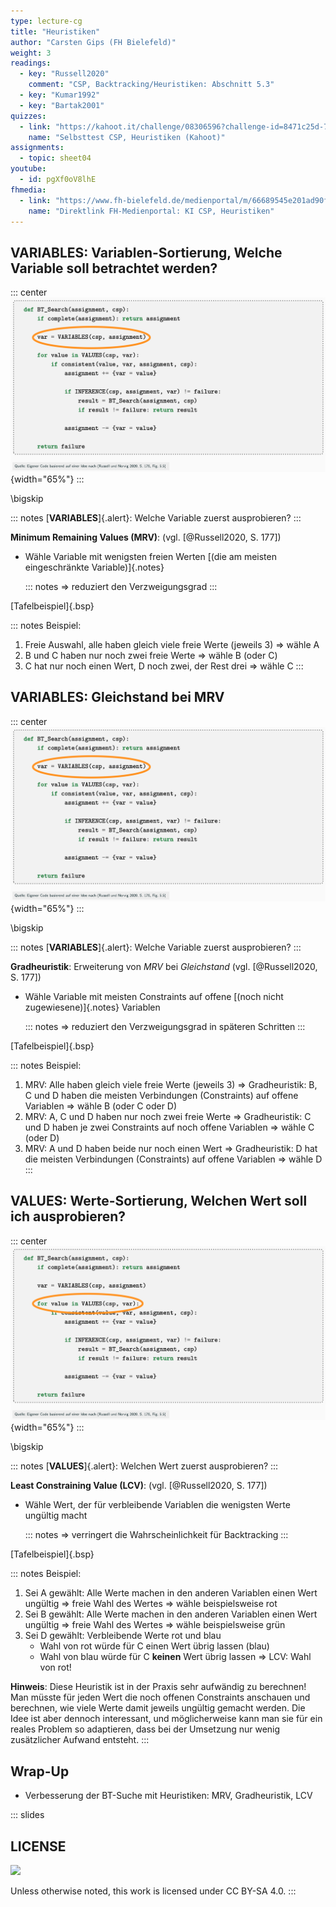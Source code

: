 ```yaml
---
type: lecture-cg
title: "Heuristiken"
author: "Carsten Gips (FH Bielefeld)"
weight: 3
readings:
  - key: "Russell2020"
    comment: "CSP, Backtracking/Heuristiken: Abschnitt 5.3"
  - key: "Kumar1992"
  - key: "Bartak2001"
quizzes:
  - link: "https://kahoot.it/challenge/08306596?challenge-id=8471c25d-77c6-4c83-b473-6edcacfcb770_1635412547692"
    name: "Selbsttest CSP, Heuristiken (Kahoot)"
assignments:
  - topic: sheet04
youtube:
  - id: pgXf0oV8lhE
fhmedia:
  - link: "https://www.fh-bielefeld.de/medienportal/m/66689545e201ad90f6f2007f472f3b430ec37ebaa5321315764ae687983bbcb049bc217a1b0852e2d5364eae1223153d567558533246bd58b0db5cc1fa3278c5"
    name: "Direktlink FH-Medienportal: KI CSP, Heuristiken"
---
```



## VARIABLES: Variablen-Sortierung, Welche Variable soll betrachtet werden?

::: center
![](images/bt_search_mrv.png){width="65%"}
:::

\bigskip

::: notes
[**VARIABLES**]{.alert}: Welche Variable zuerst ausprobieren?
:::

**Minimum Remaining Values (MRV)**: (vgl. [@Russell2020, S. 177])

*   Wähle Variable mit wenigsten freien Werten  [(die am meisten eingeschränkte Variable)]{.notes}

    ::: notes
    => reduziert den Verzweigungsgrad
    :::

[Tafelbeispiel]{.bsp}

::: notes
Beispiel:
1.  Freie Auswahl, alle haben gleich viele freie Werte (jeweils 3) => wähle A
2.  B und C haben nur noch zwei freie Werte => wähle B (oder C)
3.  C hat nur noch einen Wert, D noch zwei, der Rest drei => wähle C
:::


## VARIABLES: Gleichstand bei MRV

::: center
![](images/bt_search_mrv.png){width="65%"}
:::

\bigskip

::: notes
[**VARIABLES**]{.alert}: Welche Variable zuerst ausprobieren?
:::

**Gradheuristik**: Erweiterung von *MRV* bei *Gleichstand* (vgl. [@Russell2020, S. 177])

*   Wähle Variable mit meisten Constraints auf offene  [(noch nicht zugewiesene)]{.notes}  Variablen

    ::: notes
    => reduziert den Verzweigungsgrad in späteren Schritten
    :::

[Tafelbeispiel]{.bsp}

::: notes
Beispiel:
1.  MRV: Alle haben gleich viele freie Werte (jeweils 3) => Gradheuristik: B, C und D haben
    die meisten Verbindungen (Constraints) auf offene Variablen => wähle B (oder C oder D)
2.  MRV: A, C und D haben nur noch zwei freie Werte => Gradheuristik: C und D haben
    je zwei Constraints auf noch offene Variablen => wähle C (oder D)
3.  MRV: A und D haben beide nur noch einen Wert => Gradheuristik: D hat
    die meisten Verbindungen (Constraints) auf offene Variablen => wähle D
:::


## VALUES: Werte-Sortierung, Welchen Wert soll ich ausprobieren?

::: center
![](images/bt_search_lcv.png){width="65%"}
:::

\bigskip

::: notes
[**VALUES**]{.alert}: Welchen Wert zuerst ausprobieren?
:::

**Least Constraining Value (LCV)**: (vgl. [@Russell2020, S. 177])

*   Wähle Wert, der für verbleibende Variablen die wenigsten Werte
    ungültig macht

    ::: notes
    => verringert die Wahrscheinlichkeit für Backtracking
    :::

[Tafelbeispiel]{.bsp}

::: notes
Beispiel:
1.  Sei A gewählt: Alle Werte machen in den anderen Variablen einen Wert ungültig
    => freie Wahl des Wertes => wähle beispielsweise rot
2.  Sei B gewählt: Alle Werte machen in den anderen Variablen einen Wert ungültig
    => freie Wahl des Wertes => wähle beispielsweise grün
3.  Sei D gewählt: Verbleibende Werte rot und blau
    -   Wahl von rot würde für C einen Wert übrig lassen (blau)
    -   Wahl von blau würde für C **keinen** Wert übrig lassen
    => LCV: Wahl von rot!


**Hinweis**: Diese Heuristik ist in der Praxis sehr aufwändig zu berechnen! Man müsste für
jeden Wert die noch offenen Constraints anschauen und berechnen, wie viele Werte damit jeweils
ungültig gemacht werden. Die Idee ist aber dennoch interessant, und möglicherweise kann man
sie für ein reales Problem so adaptieren, dass bei der Umsetzung nur wenig zusätzlicher
Aufwand entsteht.
:::


## Wrap-Up

*   Verbesserung der BT-Suche mit Heuristiken: MRV, Gradheuristik, LCV







<!-- DO NOT REMOVE - THIS IS A LAST SLIDE TO INDICATE THE LICENSE AND POSSIBLE EXCEPTIONS (IMAGES, ...). -->
::: slides
## LICENSE
![](https://licensebuttons.net/l/by-sa/4.0/88x31.png)

Unless otherwise noted, this work is licensed under CC BY-SA 4.0.
:::
